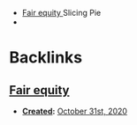 - [Fair equity  ](<Fair equity  .md>) Slicing Pie
- 

# Backlinks
## [Fair equity  ](<Fair equity  .md>)
- **[Created](<Created.md>):** [October 31st, 2020](<October 31st, 2020.md>)

